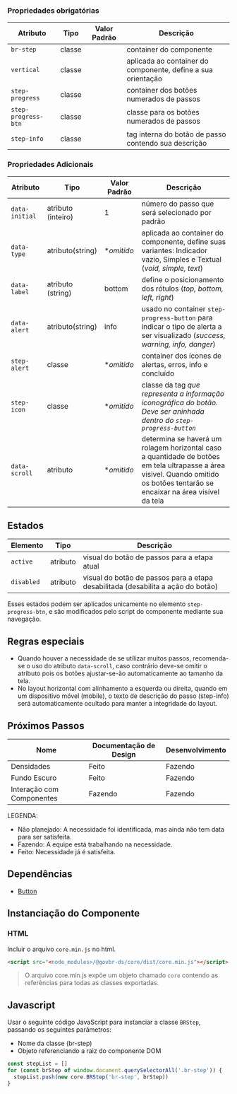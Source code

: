 <!-- [version]: # (1.0.0) -->

### Propriedades obrigatórias

| Atributo            | Tipo   | Valor Padrão | Descrição                                                    |
| ------------------- | ------ | ------------ | ------------------------------------------------------------ |
| `br-step`           | classe |              | container do componente                                      |
| `vertical`          | classe |              | aplicada ao container do componente, define a sua orientação |
| `step-progress`     | classe |              | container dos botões numerados de passos                     |
| `step-progress-btn` | classe |              | classe para os botões numerados de passos                    |
| `step-info`         | classe |              | tag interna do botão de passo contendo sua descrição         |

### Propriedades Adicionais

| Atributo       | Tipo               | Valor Padrão | Descrição                                                                                                                                                                      |
| -------------- | ------------------ | ------------ | ------------------------------------------------------------------------------------------------------------------------------------------------------------------------------ |
| `data-initial` | atributo (inteiro) | 1            | número do passo que será selecionado por padrão                                                                                                                                |
| `data-type`    | atributo(string)   | **omitido*   | aplicada ao container do componente, define suas variantes: Indicador vazio, Simples e Textual (*void, simple, text*)                                                          |
| `data-label`   | atributo (string)  | bottom       | define o posicionamento dos rótulos (*top, bottom, left, right*)                                                                                                               |
| `data-alert`   | atributo(string)   | info         | usado no container `step-progress-button` para indicar o tipo de alerta a ser visualizado  (*success, warning, info, danger*)                                                  |
| `step-alert`   | classe             | **omitido*   | container dos ícones de alertas, erros, info e concluído                                                                                                                       |
| `step-icon`    | classe             | **omitido*   | classe da tag <i> que representa a informação iconográfica do botão. Deve ser aninhada dentro do `step-progress-button`                                                        |
| `data-scroll`  | atributo           | **omitido*   | determina se haverá um rolagem horizontal caso a quantidade de botões em tela ultrapasse a área visivel. Quando omitido os botões tentarão se encaixar na área visível da tela |

## Estados

| Elemento   | Tipo     | Descrição                                                                        |
| ---------- | -------- | -------------------------------------------------------------------------------- |
| `active`   | atributo | visual do botão de passos para a etapa atual                                     |
| `disabled` | atributo | visual do botão de passos para a etapa desabilitada (desabilita a ação do botão) |

Esses estados podem ser aplicados unicamente no elemento `step-progress-btn`, e são modificados pelo script do componente mediante sua navegação.

## Regras especiais

-   Quando houver a necessidade de se utilizar muitos passos, recomenda-se o uso do atributo `data-scroll`, caso contrário deve-se omitir o atributo pois os botões ajustar-se-ão automaticamente ao tamanho da tela.
-   No layout horizontal com alinhamento a esquerda ou direita, quando em um dispositivo móvel (mobile), o texto de descrição do passo (step-info) será automaticamente ocultado para manter a integridade do layout.

## Próximos Passos

| Nome                      | Documentação de Design | Desenvolvimento |
| ------------------------- | ---------------------- | --------------- |
| Densidades                | Feito                  | Fazendo         |
| Fundo Escuro              | Feito                  | Fazendo         |
| Interação com Componentes | Fazendo                | Fazendo         |

LEGENDA:

-   Não planejado: A necessidade foi identificada, mas ainda não tem data para ser satisfeita.
-   Fazendo: A equipe está trabalhando na necessidade.
-   Feito: Necessidade já é satisfeita.

## Dependências

-   [Button](/components/button)

## Instanciação do Componente

### HTML

Incluir o arquivo `core.min.js` no html.

```html
<script src="<node_modules>/@govbr-ds/core/dist/core.min.js"></script>
```

> O arquivo core.min.js expõe um objeto chamado `core` contendo as referências para todas as classes exportadas.

## Javascript

Usar o seguinte código JavaScript para instanciar a classe `BRStep`, passando os seguintes parâmetros:

-   Nome da classe (br-step)
-   Objeto referenciando a raiz do componente DOM

```javascript
const stepList = []
for (const brStep of window.document.querySelectorAll('.br-step')) {
  stepList.push(new core.BRStep('br-step', brStep))
}
```
